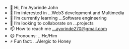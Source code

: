 - 👋 Hi, I'm Ayorinde John
- 👀 I’m interested in ...Web3 development and Multimedia
- 🌱 I’m currently learning ...Software engineering 
- 💞️ I’m looking to collaborate on ...projects 
- 📫 How to reach me ...ayorinde270@gmail.com
- 😄 Pronouns: ...He/Him
- ⚡ Fun fact: ...Alergic to Honey

<!---
giantfoe/giantfoe is a ✨ special ✨ repository because its `README.md` (this file) appears on your GitHub profile.
You can click the Preview link to take a look at your changes.
--->
